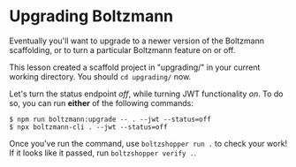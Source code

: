 # Upgrading Boltzmann

Eventually you'll want to upgrade to a newer version of the Boltzmann
scaffolding, or to turn a particular Boltzmann feature on or off.

This lesson created a scaffold project in "upgrading/" in your current working
directory. You should `cd upgrading/` now.

Let's turn the status endpoint _off_, while turning JWT functionality
_on_. To do so, you can run **either** of the following commands:

```
$ npm run boltzmann:upgrade -- . --jwt --status=off
$ npx boltzmann-cli . --jwt --status=off
```

Once you've run the command, use `boltzshopper run .` to check your work!
If it looks like it passed, run `boltzshopper verify .`.
